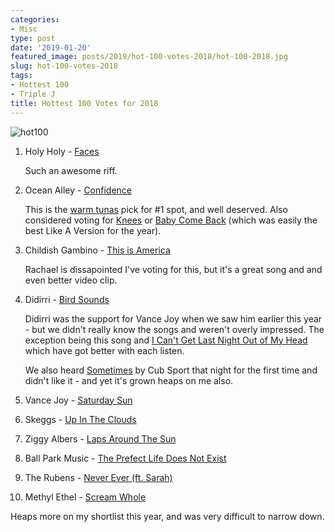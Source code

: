 ```yaml
---
categories:
- Misc
type: post
date: '2019-01-20'
featured_image: posts/2019/hot-100-votes-2018/hot-100-2018.jpg
slug: hot-100-votes-2018
tags:
- Hottest 100
- Triple J
title: Hottest 100 Votes for 2018
---
```


![hot100](hot-100-2018.jpg)


1. Holy Holy - [Faces](https://www.youtube.com/watch?v=StcAgrFk7Jk)

    Such an awesome riff.

2. Ocean Alley - [Confidence](https://www.youtube.com/watch?v=PGGjXdlbW58)

    This is the [warm tunas](https://100warmtunas.com/2018/) pick for #1 spot, and well deserved. Also considered voting for [Knees](https://www.youtube.com/watch?v=v-m5RTM8d6A) or [Baby Come Back](https://www.youtube.com/watch?v=ubAbewMTUUw)  (which was easily the best Like A Version for the year).

3. Childish Gambino - [This is America](https://www.youtube.com/watch?v=VYOjWnS4cMY)

    Rachael is dissapointed I've voting for this, but it's a great song and and even better video clip.

4. Didirri - [Bird Sounds](https://www.youtube.com/watch?v=kX__NnXaj8s)

    Didirri was the support for Vance Joy when we saw him earlier this year - but we didn't really know the songs and weren't overly impressed. The exception being this song and [I Can't Get Last Night Out of My Head](https://www.youtube.com/watch?v=F9TulM_yqyM) which have got better with each listen.

    We also heard [Sometimes](https://www.youtube.com/watch?v=N_jQ_mb84zA) by Cub Sport that night for the first time and didn't like it - and yet it's grown heaps on me also.

5. Vance Joy - [Saturday Sun](https://www.youtube.com/watch?v=uKqMNQkjHmI)

6. Skeggs - [Up In The Clouds](https://www.youtube.com/watch?v=r72uIs69DHg)

7. Ziggy Albers - [Laps Around The Sun](https://www.youtube.com/watch?v=xJEwoYd-sTE)

8. Ball Park Music - [The Prefect Life Does Not Exist](https://www.youtube.com/watch?v=3fGyjSVGw4E)

9. The Rubens - [Never Ever (ft. Sarah)](https://www.youtube.com/watch?v=5RtMam-4pdg)

10. Methyl Ethel - [Scream Whole](https://www.youtube.com/watch?v=uwrvs193BTw)

Heaps more on my shortlist this year, and was very difficult to narrow down.